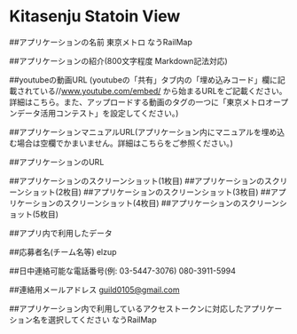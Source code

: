 Kitasenju Statoin View
===

##アプリケーションの名前
東京メトロ なうRailMap

##アプリケーションの紹介(800文字程度 Markdown記法対応)




##youtubeの動画URL (youtubeの「共有」タブ内の「埋め込みコード」欄に記載されている//www.youtube.com/embed/ から始まるURLをご記載ください。詳細はこちら。また、アップロードする動画のタグの一つに「東京メトロオープンデータ活用コンテスト」を設定してください。)

##アプリケーションマニュアルURL(アプリケーション内にマニュアルを埋め込む場合は空欄でかまいません。詳細はこちらをご参照ください。)

##アプリケーションのURL

##アプリケーションのスクリーンショット(1枚目)
##アプリケーションのスクリーンショット(2枚目)
##アプリケーションのスクリーンショット(3枚目)
##アプリケーションのスクリーンショット(4枚目)
##アプリケーションのスクリーンショット(5枚目)

##アプリ内で利用したデータ

##応募者名(チーム名等)
elzup

##日中連絡可能な電話番号(例: 03-5447-3076)
080-3911-5994

##連絡用メールアドレス
guild0105@gmail.com

##アプリケーション内で利用しているアクセストークンに対応したアプリケーション名を選択してください
なうRailMap

